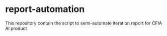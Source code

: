 # report-automation
This repository contain the script to semi-automate iteration report for CFIA AI product
